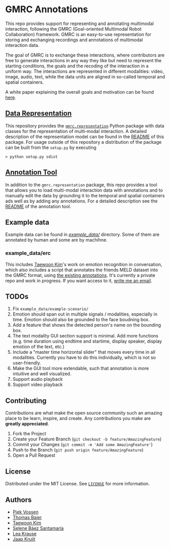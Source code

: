 # GMRC Annotations

This repo provides support for representing and annotating multimodal interaction, following the GMRC (Goal-oriented Multimodal Robot Collaboration) framework.
GMRC is an easy-to-use representation for storing and exchanging recordings and annotations of multimodal interaction data.

The goal of GMRC is to exchange these interactions, where contributors are free to generate interactions in any way they like but need to represent
the starting conditions, the goals and the recoding of the interaction in a uniform way. The interactions are represented in different modalities: 
video, image, audio, text, while the data units are aligned in so-called temporal and spatial containers. 

A white paper explaining the overall goals and motivation can be found [here](https://docs.google.com/document/d/1wJrdSAilPiCYvwBuoLEU5oWcOKk0lQw7GdWtirRwL20/edit?usp=sharing).

## [Data Representation](gmrc/representation/README.md)

This repository provides the [`gmrc.representation`](gmrc/representation/README.md) Python package with data classes for
the representation of multi-modal interaction. A detailed description of the representation model can be found in the
[README](gmrc/representation/README.md) of this package. For usage outside of this repository a distribution of the
package can be built from the `setup.py` by executing

    > python setup.py sdist

## [Annotation Tool](gmrc/annotation/README.md)

In addition to the `gmrc.representation` package, this repo provides a tool that allows you to load multi-modal interaction
data with annotations and to manually edit the data by grounding it to the 
temporal and spatial containers ads well as by adding any annotations. For a
detailed description see the [README](gmrc/annotation/README.md) of the annotation
tool.

## Example data

Example data can be found in [*example_data/*](example_data) directory. Some of them are annotated by human and some are by machihne.

### example_data/erc

This includes [Taewoon Kim](https://tae898.github.io/)'s work on emotion recognition in conversation, which also includes a script that annotates the friends MELD dataset into the GMRC format, using [the existing annotations](https://github.com/declare-lab/MELD/tree/master/data/MELD). It's currently a private repo and work in progress. If you want access to it, [write me an email](mailto:tae898@gmail.com).

## TODOs

1. Fix `example_data/example-scenario/`
1. Emotion should span out in multiple signals / modalities, especially in time. Emotion should also be grounded to the face boudning box.
1. Add a feature that shows the detected person's name on the bounding box. 
1. The text modality GUI section support is minimal. Add more functions (e.g. time duration using endtime and startime, display speaker, display emotion of the text, etc.)
1. Include a "master time horizontal slider" that moves every time in all modalities. Currently you have to do this individually, which is not so user-friendly. 
1. Make the GUI tool more extendable, such that annotation is more intuitive and well visualized.
1. Support audio playback
1. Support video playback

## Contributing

Contributions are what make the open source community such an amazing place to be learn, inspire, and create. Any contributions you make are **greatly appreciated**.

1. Fork the Project
2. Create your Feature Branch (`git checkout -b feature/AmazingFeature`)
3. Commit your Changes (`git commit -m 'Add some AmazingFeature'`)
4. Push to the Branch (`git push origin feature/AmazingFeature`)
5. Open a Pull Request

## License

Distributed under the MIT License. See [`LICENSE`](https://github.com/leolani/cltl-combot/blob/main/LICENCE) for more information.

## Authors
* [Piek Vossen](https://github.com/piekvossen)
* [Thomas Baier](https://github.com/numblr)
* [Taewoon Kim](https://tae898.github.io/)
* [Selene Báez Santamaría](https://selbaez.github.io/)
* [Lea Krause](https://github.com/orgs/cltl/people/lkra)
* [Jaap Kruijt]()
